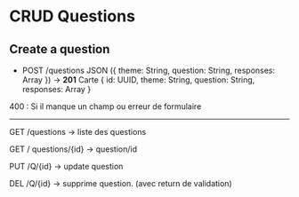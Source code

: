 # CRUD Questions

## Create a question

- POST /questions JSON ({ theme: String, question: String, responses: Array<String> }) -> **201** Carte { id: UUID, theme: String, question: String, responses: Array<String> }

400 : Si il manque un champ ou erreur de formulaire

---

GET /questions -> liste des questions

GET / questions/{id} -> question/id

PUT /Q/{id} -> update question

DEL /Q/{id} -> supprime question. (avec return de validation)
